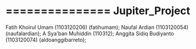 ===============
Jupiter_Project
===============

Fatih Khoirul Umam (1103120206) (fatihumam);
Naufal Ardian (1103120054) (naufalardian);
A Sya'ban Muhiddin (110312);
Anggita Sidiq Budiyanto (1103120074) (aldoanggibarreto);
